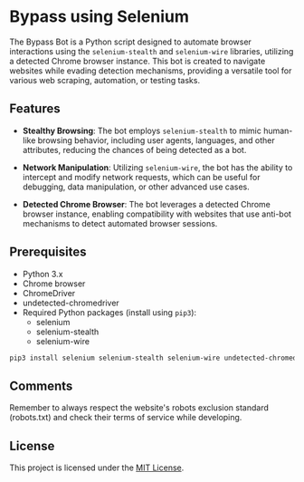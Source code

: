 # Bypass using Selenium

The Bypass Bot is a Python script designed to automate browser interactions using the `selenium-stealth` and `selenium-wire` libraries, utilizing a detected Chrome browser instance. This bot is created to navigate websites while evading detection mechanisms, providing a versatile tool for various web scraping, automation, or testing tasks.

## Features

- **Stealthy Browsing**: The bot employs `selenium-stealth` to mimic human-like browsing behavior, including user agents, languages, and other attributes, reducing the chances of being detected as a bot.

- **Network Manipulation**: Utilizing `selenium-wire`, the bot has the ability to intercept and modify network requests, which can be useful for debugging, data manipulation, or other advanced use cases.

- **Detected Chrome Browser**: The bot leverages a detected Chrome browser instance, enabling compatibility with websites that use anti-bot mechanisms to detect automated browser sessions.

## Prerequisites

- Python 3.x
- Chrome browser
- ChromeDriver
- undetected-chromedriver
- Required Python packages (install using `pip3`):
  - selenium
  - selenium-stealth
  - selenium-wire

```bash
pip3 install selenium selenium-stealth selenium-wire undetected-chromedriver
```
## Comments

Remember to always respect the website's robots exclusion standard (robots.txt) and check their terms of service while developing.

## License

This project is licensed under the [MIT License](LICENSE).

